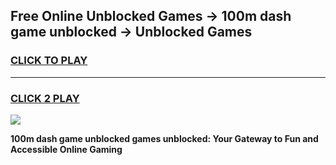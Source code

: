
## Free Online Unblocked Games → 100m dash game unblocked → Unblocked Games
<h3>
<a href="https://premium.freeplayer.one?title=100m_dash_game_unblocked&ref=21F">CLICK TO PLAY</a></h3>
<hr>

<h3>
<a href="https://premium.freeplayer.one?title=100m_dash_game_unblocked&ref=21F">CLICK 2 PLAY</a>
  
</h3>

<a href="https://premium.freeplayer.one?title=100m_dash_game_unblocked&ref=21F/"><img src="https://clearcache.store/games.png"></a>


**100m dash game unblocked games unblocked: Your Gateway to Fun and Accessible Online Gaming**
